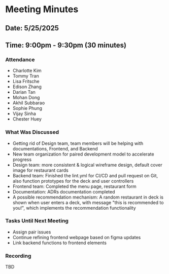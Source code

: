 # Meeting Minutes
## Date: 5/25/2025
## Time: 9:00pm - 9:30pm (30 minutes)
### Attendance
- Charlotte Kim
- Tommy Tran
- Lisa Fritsche
- Edison Zhang
- Darian Tan
- Mohan Dong
- Akhil Subbarao
- Sophie Phung
- Vijay Sinha
- Chester Huey
  
### What Was Discussed
- Getting rid of Design team, team members will be helping with documentations, Frontend, and Backend
- New team organization for paired development model to accelerate progress
- Design team: more consistent & logical wireframe design, default cover image for restaurant cards
- Backend team: Finished the lint.yml for CI/CD and pull request on Git, also function prototypes for the deck and user controllers
- Frontend team: Completed the menu page, restaurant form
- Documentation: ADRs documentation completed
- A possible recommendation mechanism: A random restaurant in deck is shown when user enters a deck, with message "this is recommended to you!", which implements the recommendation functionality

### Tasks Until Next Meeting
- Assign pair issues
- Continue refining frontend webpage based on figma updates
- Link backend functions to frontend elements

### Recording
TBD